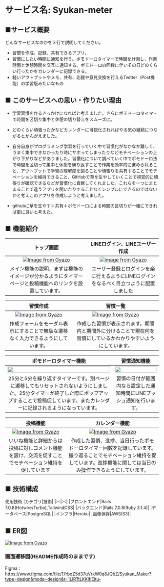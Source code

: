 # サービス名: Syukan-meter

## ■サービス概要
どんなサービスなのかを３行で説明してください。
- 習慣を作成、記録、共有できるアプリ。
- 習慣にしたい時間に通知を行う。ポモドーロタイマーで時間を計測し、作業時間と休憩時間を交互に通知する。ポモドーロの回数に伴いその日どのくらい行ったかをカレンダーに記録できる。
- 軽いアウトプットやメモ、共有、応援や意見交換を行えるTwitter（Post機能）の学習版みたいなもの

## ■ このサービスへの思い・作りたい理由
- 学習習慣を作るきっかけになればと考えました。さらにポモドーロタイマーで時間を区切り集中と休憩の切り替えをスムーズに。
- どのくらい頑張ったかなどカレンダーに可視化されればやる気の継続につながるとかんがえました。

- 自分自身がプログラミング学習を行っていく中で習慣化がなかなか難しく、うまく集中できなかったり時にサボってしまったりなどモチベーションの上がり下がりなどがありました。習慣化について調べていく中でポモドーロ法で時間を区切って集中と休憩を繰り返すことで作業を効率的に進められること、アウトプットで学習の理解度を図ることや頑張りを共有することでモチベーションを維持できること、GitHubで草を生やしていくことで視覚的に頑張りが確認できるなどが習慣化に貢献してくれました。これらを一つにまとまることで違うアプリを開いたりすることなくシンプルにできるのではないかと考えこのアプリを作成しようと考えました。
- githubに草を生やす＋共有＋ポモドーロによる時間の区切りが一緒にできれば更に良いと考えた。

## ■ 機能紹介
|トップ画面|LINEログイン、LINEユーザー作成|
|:-:|:-:|
|[![Image from Gyazo](https://i.gyazo.com/36e0c7d68acbc619ad65de0c0245c973.gif)](https://gyazo.com/36e0c7d68acbc619ad65de0c0245c973)|[![Image from Gyazo](https://i.gyazo.com/0727c23cf48ee67e4d0f2f522eb03b01.gif)](https://gyazo.com/0727c23cf48ee67e4d0f2f522eb03b01)|
|メイン機能の説明、まずは機能のイメージが分かるようにタイマーページと投稿機能へのリンクを設置しています。|ユーザー登録とログインを楽に行えるようにLINEログインをなるべく目立つように配置しました|


|習慣作成|習慣一覧|
|:-:|:-:|
|[![Image from Gyazo](https://i.gyazo.com/e588c49662233f4870fc84cd9067cf95.gif)](https://gyazo.com/e588c49662233f4870fc84cd9067cf95)|[![Image from Gyazo](https://i.gyazo.com/75979aa4bf2dde5aa5d6374006d52a39.gif)](https://gyazo.com/75979aa4bf2dde5aa5d6374006d52a39)|
|作成フォームをモーダル表示にすることで無駄な遷移なく入力できるようにしています。|作成した習慣が表示されます。期間内と期間外に分けることで現在何を習慣にしているかわかりやすいようにしています。|

|ポモドーロタイマー機能|習慣通知機能|
|:-:|:-:|
|<img src="https://i.gyazo.com/a745f6f96eb679143f1938960f34bb4a.png" width="100%">|<img src="https://i.gyazo.com/0033934afe21e6cf94f82ea5ae30a83b.jpg" width="100%">|
|25分と5分を繰り返すタイマーです。別ページに遷移してもリセットされないようにしました。25分タイマーが終了した際にポップアップすることで投稿促しています。またカレンダーに記録されるようになっています。|習慣の日付が範囲内なら設定した通知時間にLINEプッシュ通知を行います。|


|投稿機能|カレンダー機能|
|:-:|:-:|
|[![Image from Gyazo](https://i.gyazo.com/61ac392915cf1bb42594055b732abfb4.gif)](https://gyazo.com/61ac392915cf1bb42594055b732abfb4)|[![Image from Gyazo](https://i.gyazo.com/9870e75d661715002077c1c865946ebf.gif)](https://gyazo.com/9870e75d661715002077c1c865946ebf)|
|いいね機能と詳細からは投稿に対しコメント機能を設け、交流を促すことでモチベーション維持を促しています|作成した習慣、進捗、当日行ったポモドーロタイマー回数を記録しています。振り返ることでモチベーション維持を促しています。進捗機能に関しては当日のみ操作できるようにしています。|


## ■ 技術構成
使用技術
|カテゴリ|技術|
|:-:|:-:|
|フロントエンド|Rails 7.0.8(Hotwire/Turbo),TailwindCSS|
|バックエンド|Rails 7.0.8(Ruby 3.1.4)|
|データベース|PostgreSQL|
|インフラ|Heroku|
|画像保存|AWS(S3)|

## ■ ER図
[![Image from Gyazo](https://i.gyazo.com/cf7bd16bdcdcb6c052f25251d756b1a1.png)](https://gyazo.com/cf7bd16bdcdcb6c052f25251d756b1a1)

### 画面遷移図(README作成時のままです)
Figma：https://www.figma.com/file/17rbqZ5d37uVrkW0q8JQbZ/Syukan_Maker?type=design&mode=design&t=1LiRTtLKKlfjEjtu-
